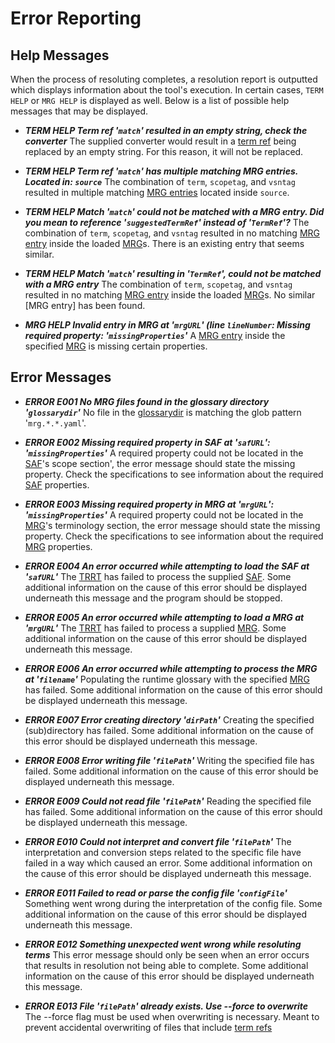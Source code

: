 # Error Reporting

## Help Messages
When the process of resoluting completes, a resolution report is outputted which displays information about the tool's execution. In certain cases, `TERM HELP` or `MRG HELP` is displayed as well. Below is a list of possible help messages that may be displayed.

- ***TERM HELP Term ref '`match`' resulted in an empty string, check the converter***
The supplied converter would result in a [term ref](@) being replaced by an empty string. For this reason, it will not be replaced.

- ***TERM HELP Term ref '`match`' has multiple matching MRG entries. Located in: `source`***
The combination of `term`, `scopetag`, and `vsntag` resulted in multiple matching [MRG entries](@) located inside `source`.

- ***TERM HELP Match '`match`' could not be matched with a MRG entry. Did you mean to reference '`suggestedTermRef`' instead of '`TermRef`'?***
The combination of `term`, `scopetag`, and `vsntag` resulted in no matching [MRG entry](@) inside the loaded [MRG](@)s. There is an existing entry that seems similar. 

- ***TERM HELP Match '`match`' resulting in '`TermRef`', could not be matched with a MRG entry***
The combination of `term`, `scopetag`, and `vsntag` resulted in no matching [MRG entry](@) inside the loaded [MRG](@)s. No similar [MRG entry] has been found.

- ***MRG HELP Invalid entry in MRG at '`mrgURL`' (line `lineNumber`: Missing required property: '`missingProperties`'***
A [MRG entry](@) inside the specified [MRG](@) is missing certain properties.

## Error Messages

- ***ERROR E001 No MRG files found in the glossary directory '`glossarydir`'***
No file in the [glossarydir](@) is matching the glob pattern '`mrg.*.*.yaml`'.

- ***ERROR E002 Missing required property in SAF at '`safURL`': '`missingProperties`'***
A required property could not be located in the [SAF](@)'s scope section', the error message should state the missing property. Check the specifications to see information about the required [SAF](@) properties.

- ***ERROR E003 Missing required property in MRG at '`mrgURL`': '`missingProperties`'***
A required property could not be located in the [MRG](@)'s terminology section, the error message should state the missing property. Check the specifications to see information about the required [MRG](@) properties.

- ***ERROR E004 An error occurred while attempting to load the SAF at '`safURL`'***
The [TRRT](@) has failed to process the supplied [SAF](@). Some additional information on the cause of this error should be displayed underneath this message and the program should be stopped.

- ***ERROR E005 An error occurred while attempting to load a MRG at '`mrgURL`'***
The [TRRT](@) has failed to process a supplied [MRG](@). Some additional information on the cause of this error should be displayed underneath this message.

- ***ERROR E006 An error occurred while attempting to process the MRG at '`filename`'***
Populating the runtime glossary with the specified [MRG](@) has failed. Some additional information on the cause of this error should be displayed underneath this message.

- ***ERROR E007 Error creating directory '`dirPath`'***
Creating the specified (sub)directory has failed. Some additional information on the cause of this error should be displayed underneath this message.

- ***ERROR E008 Error writing file '`filePath`'***
Writing the specified file has failed. Some additional information on the cause of this error should be displayed underneath this message.

- ***ERROR E009 Could not read file '`filePath`'***
Reading the specified file has failed. Some additional information on the cause of this error should be displayed underneath this message.

- ***ERROR E010 Could not interpret and convert file '`filePath`'***
The interpretation and conversion steps related to the specific file have failed in a way which caused an error. Some additional information on the cause of this error should be displayed underneath this message.

- ***ERROR E011 Failed to read or parse the config file '`configFile`'***
Something went wrong during the interpretation of the config file. Some additional information on the cause of this error should be displayed underneath this message.

- ***ERROR E012 Something unexpected went wrong while resoluting terms***
This error message should only be seen when an error occurs that results in resolution not being able to complete. Some additional information on the cause of this error should be displayed underneath this message.

- ***ERROR E013 File '`filePath`' already exists. Use --force to overwrite***
The --force flag must be used when overwriting is necessary. Meant to prevent accidental overwriting of files that include [term refs](@)